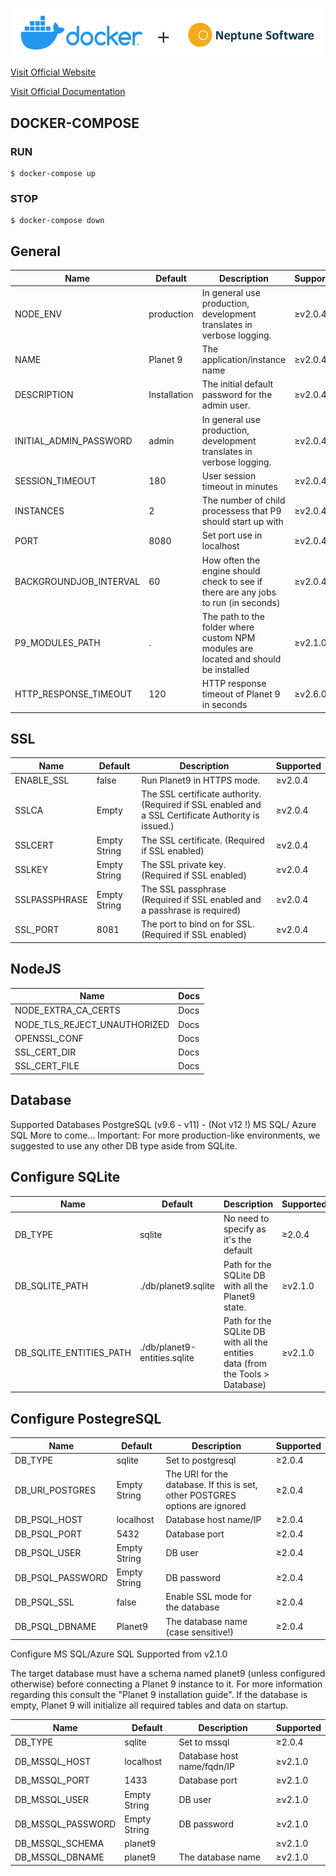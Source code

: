 ![alt text](assets/docker_neptune.png "Docker")

[Visit Official Website](https://neptune-software.com/)

[Visit Official Documentation](https://community.neptune-software.com/documentation/planet9)

## DOCKER-COMPOSE
### RUN
```
$ docker-compose up
```

### STOP
```
$ docker-compose down
```

## General

| Name | Default | Description | Supported |
| ---  | -----   |  ------  |----------|
| NODE_ENV  | production | In general use production, development translates in verbose logging.   | ≥v2.0.4   |
| NAME      | Planet 9 | The application/instance name   | ≥v2.0.4   |
| DESCRIPTION  | Installation | The initial default password for the admin user.   | ≥v2.0.4   |
| INITIAL_ADMIN_PASSWORD  | admin |	In general use production, development translates in verbose logging.   | ≥v2.0.4   |
| SESSION_TIMEOUT  | 180 |	User session timeout in minutes   | ≥v2.0.4   |
| INSTANCES  | 2 |	The number of child processess that P9 should start up with   | ≥v2.0.4   |
| PORT  | 8080 |	Set port use in localhost   | ≥v2.0.4   |
| BACKGROUNDJOB_INTERVAL | 60 |	How often the engine should check to see if there are any jobs to run (in seconds) | ≥v2.0.4 |
| P9_MODULES_PATH |	. |	The path to the folder where custom NPM modules are located and should be installed | ≥v2.1.0 |
| HTTP_RESPONSE_TIMEOUT | 120 | HTTP response timeout of Planet 9 in seconds | ≥v2.6.0 |


## SSL

| Name | Default | Description | Supported |
| ---- | ------- | ----------- | --------- |
| ENABLE_SSL | false | Run Planet9 in HTTPS mode. | ≥v2.0.4 |
| SSLCA | Empty | The SSL certificate authority. (Required if SSL enabled and a SSL Certificate Authority is issued.) |	 ≥v2.0.4 |
| SSLCERT | Empty String | The SSL certificate. (Required if SSL enabled) | ≥v2.0.4 |
| SSLKEY | Empty String | The SSL private key. (Required if SSL enabled) | ≥v2.0.4 |
| SSLPASSPHRASE | Empty String | The SSL passphrase (Required if SSL enabled and a passhrase is required) | ≥v2.0.4 |
| SSL_PORT | 8081 | The port to bind on for SSL. (Required if SSL enabled) | ≥v2.0.4 |

## NodeJS

| Name | Docs |
| ---- | ---- |
| NODE_EXTRA_CA_CERTS | Docs |
| NODE_TLS_REJECT_UNAUTHORIZED | Docs |
| OPENSSL_CONF | Docs |
| SSL_CERT_DIR | Docs |
| SSL_CERT_FILE | Docs |

## Database

Supported Databases
PostgreSQL (v9.6 - v11) - (Not v12 !)
MS SQL/ Azure SQL
More to come...
Important: For more production-like environments, we suggested to use any other DB type aside from SQLite.

## Configure SQLite

| Name | Default | Description | Supported |
| ---- | ------- | ----------- | --------- |
| DB_TYPE | sqlite | No need to specify as it's the default | ≥2.0.4 |
| DB_SQLITE_PATH | ./db/planet9.sqlite | Path for the SQLite DB with all the Planet9 state. | ≥v2.1.0 |
| DB_SQLITE_ENTITIES_PATH | ./db/planet9-entities.sqlite | Path for the SQLite DB with all the entities data (from the Tools > Database) | ≥v2.1.0 |

## Configure PostegreSQL

| Name | Default | Description | Supported |
| ---- | ------- | ----------- | --------- |
| DB_TYPE |	sqlite | Set to postgresql | ≥2.0.4 |
| DB_URI_POSTGRES | Empty String | The URI for the database. If this is set, other POSTGRES options are ignored | ≥2.0.4 |
| DB_PSQL_HOST | localhost | Database host name/IP | ≥2.0.4 |
| DB_PSQL_PORT | 5432 |	Database port | ≥2.0.4 |
| DB_PSQL_USER | Empty String |	DB user | ≥2.0.4 |
| DB_PSQL_PASSWORD | Empty String |	DB password | ≥2.0.4 |
| DB_PSQL_SSL | false |	Enable SSL mode for the database | ≥2.0.4 |
| DB_PSQL_DBNAME | Planet9 | The database name (case sensitive!) | ≥2.0.4 |

Configure MS SQL/Azure SQL
Supported from v2.1.0

The target database must have a schema named planet9 (unless configured otherwise) before connecting a Planet 9 instance to it. For more information regarding this consult the "Planet 9 installation guide". If the database is empty, Planet 9 will initialize all required tables and data on startup.

| Name | Default | Description | Supported |
| ---- | ------- | ----------- | --------- |
| DB_TYPE |	sqlite | Set to mssql | ≥2.0.4 |
| DB_MSSQL_HOST | localhost | Database host name/fqdn/IP | ≥v2.1.0 |
| DB_MSSQL_PORT | 1433 | Database port | ≥v2.1.0 |
| DB_MSSQL_USER | Empty String | DB user | ≥v2.1.0 |
| DB_MSSQL_PASSWORD | Empty String | DB password | ≥v2.1.0 |
| DB_MSSQL_SCHEMA |	planet9 |  | ≥v2.1.0 |
| DB_MSSQL_DBNAME | planet9 | The database name | ≥v2.1.0 |
